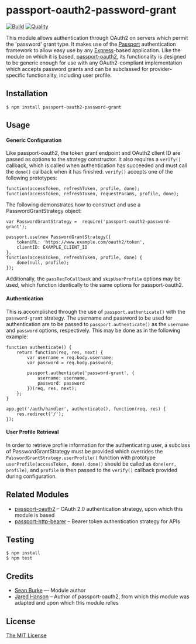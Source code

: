 # passport-oauth2-password-grant

[![Build](https://travis-ci.org/leftmostcat/passport-oauth2-password-grant.svg?branch=master)](https://travis-ci.org/leftmostcat/passport-oauth2-password-grant)
[![Quality](https://codeclimate.com/github/leftmostcat/passport-oauth2-password-grant/badges/gpa.svg)](https://codeclimate.com/github/leftmostcat/passport-oauth2-password-grant)

This module allows authentication through OAuth2 on servers which permit the
'password' grant type. It makes use of the [Passport](http://passportjs.org/)
authentication framework to allow easy use by any
[Express](http://expressjs.com/)-based application. Like the module on which it
is based, [passport-oauth2](https://github.com/jaredhanson/passport-oauth2), its
functionality is designed to be generic enough for use with any OAuth2-compliant
implementation which accepts password grants and can be subclassed for
provider-specific functionality, including user profile.

## Installation

	$ npm install passport-oauth2-password-grant

## Usage

#### Generic Configuration

Like passport-oauth2, the token grant endpoint and OAuth2 client ID are
passed as options to the strategy constructor. It also requires a `verify()`
callback, which is called when authentication has succeeded and must call the
`done()` callback when it has finished. `verify()` accepts one of the following
prototypes:

	function(accessToken, refreshToken, profile, done);
	function(accessToken, refreshToken, requestParams, profile, done);

The following demonstrates how to construct and use a PasswordGrantStrategy
object:

	var PasswordGrantStrategy =  require('passport-oauth2-password-grant');

	passport.use(new PasswordGrantStrategy({
		tokenURL: 'https://www.example.com/oauth2/token',
		clientID: EXAMPLE_CLIENT_ID
	},
	function(accessToken, refreshToken, profile, done) {
		done(null, profile);
	});

Additionally, the `passReqToCallback` and `skipUserProfile` options may be used,
which function identically to the same options for passport-oauth2.

#### Authentication

This is accomplished through the use of `passport.authenticate()` with the
`password-grant` strategy. The username and password to be used for
authentication are to be passed to `passport.authenticate()` as the `username`
and `password` options, respectively. This may be done as in the following
example:

	function authenticate() {
		return function(req, res, next) {
			var username = req.body.username;
			var password = req.body.password;

			passport.authenticate('password-grant', {
				username: username,
				password: password
			})(req, res, next);
		};
	}

	app.get('/auth/handler', authenticate(), function(req, res) {
		res.redirect('/');
	});

#### User Profile Retrieval

In order to retrieve profile information for the authenticating user, a subclass
of PasswordGrantStrategy must be provided which overrides the
`PasswordGrantStrategy.userProfile()` function with prototype
`userProfile(accessToken, done)`. `done()` should be called as
`done(err, profile)`, and `profile` is then passed to the `verify()` callback
provided during configuration.

## Related Modules

* [passport-oauth2](https://github.com/jaredhanson/passport-oauth2)
  – OAuth 2.0 authentication strategy, upon which this module is based
* [passport-http-bearer](https://github.com/jaredhanson/passport-http-bearer)
  – Bearer token authentication strategy for APIs

## Testing

	$ npm install
	$ npm test

## Credits

- [Sean Burke](https://github.com/leftmostcat/) — Module author
- [Jared Hanson](https://github.com/jaredhanson/) – Author of passport-oauth2,
  from which this module was adapted and upon which this module relies

## License

[The MIT License](http://opensource.org/licenses/MIT)
